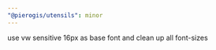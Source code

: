 ```yaml
---
"@pierogis/utensils": minor
---
```


use vw sensitive 16px as base font and clean up all font-sizes
